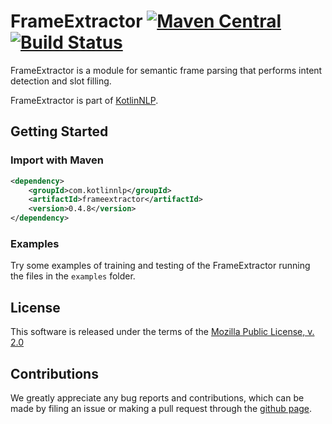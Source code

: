 # FrameExtractor [![Maven Central](https://img.shields.io/maven-central/v/com.kotlinnlp/frameextractor.svg?label=Maven%20Central)](https://search.maven.org/search?q=g:%22com.kotlinnlp%22%20AND%20a:%22frameextractor%22) [![Build Status](https://travis-ci.org/KotlinNLP/FrameExtractor.svg?branch=master)](https://travis-ci.org/KotlinNLP/FrameExtractor)

FrameExtractor is a module for semantic frame parsing  that performs intent detection and slot filling.

FrameExtractor is part of [KotlinNLP](http://kotlinnlp.com/ "KotlinNLP").


## Getting Started

### Import with Maven

```xml
<dependency>
    <groupId>com.kotlinnlp</groupId>
    <artifactId>frameextractor</artifactId>
    <version>0.4.8</version>
</dependency>
```

### Examples

Try some examples of training and testing of the FrameExtractor running the files in the `examples` folder.


## License

This software is released under the terms of the 
[Mozilla Public License, v. 2.0](https://mozilla.org/MPL/2.0/ "Mozilla Public License, v. 2.0")


## Contributions

We greatly appreciate any bug reports and contributions, which can be made by filing an issue or making a pull 
request through the [github page](https://github.com/KotlinNLP/FrameExtractor "FrameExtractor on GitHub").

